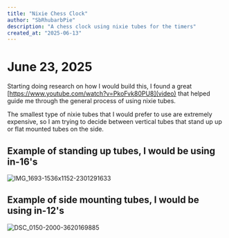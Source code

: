 ```yaml
---
title: "Nixie Chess Clock"
author: "SbRhubarbPie"
description: "A chess clock using nixie tubes for the timers"
created_at: "2025-06-13"
---
```


# June 23, 2025
  Starting doing research on how I would build this, I found a great [https://www.youtube.com/watch?v=PkoFvk80PU8](video) that helped guide me through the general process of using nixie tubes.

  The smallest type of nixie tubes that I would prefer to use are extremely expensive, so I am trying to decide between vertical tubes that stand up up or flat mounted tubes on the side.

  ## Example of standing up tubes, I would be using in-16's
  
  ![IMG_1693-1536x1152-2301291633](https://github.com/user-attachments/assets/7819e3cd-dd5f-47fe-acd5-908360434ae7)

  ## Example of side mounting tubes, I would be using in-12's
  
  ![DSC_0150-2000-3620169885](https://github.com/user-attachments/assets/81fbc2c0-efeb-44f3-9793-ac4057badcdb)
